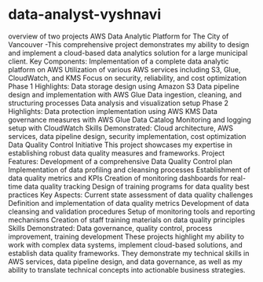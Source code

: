 # data-analyst-vyshnavi
overview of two projects
AWS Data Analytic Platform for The City of Vancouver
-This comprehensive project demonstrates my ability to design and implement a cloud-based data analytics solution for a large municipal client.
Key Components:
Implementation of a complete data analytic platform on AWS
Utilization of various AWS services including S3, Glue, CloudWatch, and KMS
Focus on security, reliability, and cost optimization
Phase 1 Highlights:
Data storage design using Amazon S3
Data pipeline design and implementation with AWS Glue
Data ingestion, cleaning, and structuring processes
Data analysis and visualization setup
Phase 2 Highlights:
Data protection implementation using AWS KMS
Data governance measures with AWS Glue Data Catalog
Monitoring and logging setup with CloudWatch
Skills Demonstrated: Cloud architecture, AWS services, data pipeline design, security implementation, cost optimization
Data Quality Control Initiative
This project showcases my expertise in establishing robust data quality measures and frameworks.
Project Features:
Development of a comprehensive Data Quality Control plan
Implementation of data profiling and cleansing processes
Establishment of data quality metrics and KPIs
Creation of monitoring dashboards for real-time data quality tracking
Design of training programs for data quality best practices
Key Aspects:
Current state assessment of data quality challenges
Definition and implementation of data quality metrics
Development of data cleansing and validation procedures
Setup of monitoring tools and reporting mechanisms
Creation of staff training materials on data quality principles
Skills Demonstrated: Data governance, quality control, process improvement, training development
These projects highlight my ability to work with complex data systems, implement cloud-based solutions, and establish data quality frameworks. They demonstrate my technical skills in AWS services, data pipeline design, and data governance, as well as my ability to translate technical concepts into actionable business strategies.
